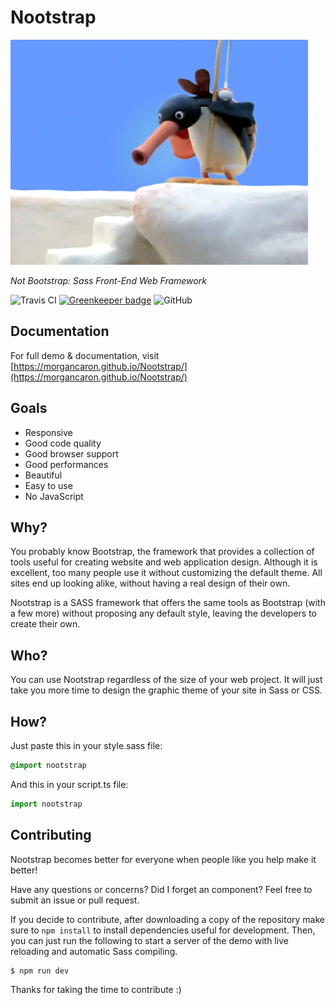 # Nootstrap

[![Nootstrap](src/docs/img/assets/nootnoot.gif)](https://morgancaron.github.io/Nootstrap/)

*Not Bootstrap: Sass Front-End Web Framework*

![Travis CI](https://img.shields.io/travis/com/MorganCaron/Nootstrap.svg?style=flat-square)
[![Greenkeeper badge](https://badges.greenkeeper.io/MorganCaron/Nootstrap.svg?style=flat-square)](https://greenkeeper.io/)
![GitHub](https://img.shields.io/github/license/MorganCaron/Nootstrap.svg?style=flat-square)

## Documentation

For full demo & documentation, visit [https://morgancaron.github.io/Nootstrap/](https://morgancaron.github.io/Nootstrap/)

## Goals

- Responsive
- Good code quality
- Good browser support
- Good performances
- Beautiful
- Easy to use
- No JavaScript


## Why?

You probably know Bootstrap, the framework that provides a collection of tools useful for creating website and web application design.
Although it is excellent, too many people use it without customizing the default theme. All sites end up looking alike, without having a real design of their own.

Nootstrap is a SASS framework that offers the same tools as Bootstrap (with a few more) without proposing any default style, leaving the developers to create their own.

## Who?

You can use Nootstrap regardless of the size of your web project. It will just take you more time to design the graphic theme of your site in Sass or CSS.

## How?

Just paste this in your style.sass file:
```sass
@import nootstrap
```
And this in your script.ts file:
```ts
import nootstrap
```

## Contributing

Nootstrap becomes better for everyone when people like you help make it better!

Have any questions or concerns? Did I forget an component? Feel free to submit an issue or pull request.

If you decide to contribute, after downloading a copy of the repository make sure to `npm install` to install dependencies useful for development. Then, you can just run the following to start a server of the demo with live reloading and automatic Sass compiling.

```
$ npm run dev
```

Thanks for taking the time to contribute :)
